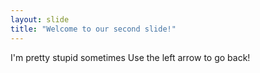 ```yaml
---
layout: slide
title: "Welcome to our second slide!"
---
```

I'm pretty stupid sometimes
Use the left arrow to go back!
